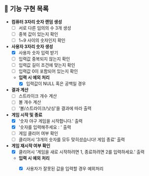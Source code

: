 ## 🎯 기능 구현 목록

- **컴퓨터 3자리 숫자 랜덤 생성**
    - [ ] 서로 다른 임의의 수 3개 생성
    - [ ] 중복 값이 있는지 확인
    - [ ] 1~9 사이의 숫자인지 확인

- **사용자 3자리 숫자 생성**
    - [X] 사용자 숫자 입력 받기
    - [ ] 입력값 중복되지 않는지 확인
    - [ ] 입력값 길이 조건에 맞는지 확인
    - [ ] 입력값 0이 포함되어 있는지 확인
    - **입력 시 예외 처리**
        - [X] 입력값이 NULL 혹은 공백일 경우

- **결과 계산**
    - [ ] 스트라이크 개수 계산
    - [ ] 볼 개수 계산
    - [ ] '볼/스트라이크/낫싱'을 결과에 따라 출력

- **게임 시작 및 종료**
    - [X] '숫자 야구 게임을 시작합니다.' 출력
    - [X] '숫자를 입력해주세요 : ' 출력
    - [ ] 게임 클리어 여부 확인
    - [ ] 클리어시 '3개의 숫자를 모두 맞히셨습니다! 게임 종료' 출력

- **게임 재시작 여부 확인**
    - [X] 클리어시 '게임을 새로 시작하려면 1, 종료하려면 2를 입력하세요.' 출력
    - **입력 시 예외 처리**
        - [X] 사용자가 잘못된 값을 입력할 경우 예외처리

